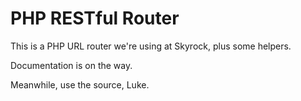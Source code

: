 PHP RESTful Router
==================

This is a PHP URL router we're using at Skyrock, plus some helpers.

Documentation is on the way.

Meanwhile, use the source, Luke.
